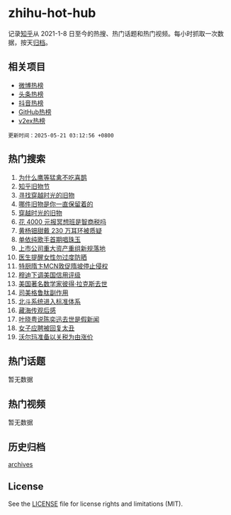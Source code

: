 # zhihu-hot-hub

记录[知乎](https://www.zhihu.com/)从 2021-1-8 日至今的热搜、热门话题和热门视频。每小时抓取一次数据，按天[归档](archives)。

## 相关项目

- [微博热榜](https://github.com/lonnyzhang423/weibo-hot-hub)
- [头条热榜](https://github.com/lonnyzhang423/toutiao-hot-hub)
- [抖音热榜](https://github.com/lonnyzhang423/douyin-hot-hub)
- [GitHub热榜](https://github.com/lonnyzhang423/github-hot-hub)
- [v2ex热榜](https://github.com/lonnyzhang423/v2ex-hot-hub)


`更新时间：2025-05-21 03:12:56 +0800`

## 热门搜索

1. [为什么鹰等猛禽不吃喜鹊](https://www.zhihu.com/search?q=%E4%B8%BA%E4%BB%80%E4%B9%88%E9%B9%B0%E7%AD%89%E7%8C%9B%E7%A6%BD%E4%B8%8D%E5%90%83%E5%96%9C%E9%B9%8A)
1. [知乎旧物节](https://www.zhihu.com/search?q=%E7%9F%A5%E4%B9%8E%E6%97%A7%E7%89%A9%E8%8A%82)
1. [寻找穿越时光的旧物](https://www.zhihu.com/search?q=%E5%AF%BB%E6%89%BE%E7%A9%BF%E8%B6%8A%E6%97%B6%E5%85%89%E7%9A%84%E6%97%A7%E7%89%A9)
1. [哪件旧物是你一直保留着的](https://www.zhihu.com/search?q=%E5%93%AA%E4%BB%B6%E6%97%A7%E7%89%A9%E6%98%AF%E4%BD%A0%E4%B8%80%E7%9B%B4%E4%BF%9D%E7%95%99%E7%9D%80%E7%9A%84)
1. [穿越时光的旧物](https://www.zhihu.com/search?q=%E7%A9%BF%E8%B6%8A%E6%97%B6%E5%85%89%E7%9A%84%E6%97%A7%E7%89%A9)
1. [花 4000 元报冥想班是智商税吗](https://www.zhihu.com/search?q=%E8%8A%B1%204000%20%E5%85%83%E6%8A%A5%E5%86%A5%E6%83%B3%E7%8F%AD%E6%98%AF%E6%99%BA%E5%95%86%E7%A8%8E%E5%90%97)
1. [黄杨钿甜戴 230 万耳环被质疑](https://www.zhihu.com/search?q=%E9%BB%84%E6%9D%A8%E9%92%BF%E7%94%9C%E6%88%B4%20230%20%E4%B8%87%E8%80%B3%E7%8E%AF%E8%A2%AB%E8%B4%A8%E7%96%91)
1. [单依纯歌手首期唱珠玉](https://www.zhihu.com/search?q=%E5%8D%95%E4%BE%9D%E7%BA%AF%E6%AD%8C%E6%89%8B%E9%A6%96%E6%9C%9F%E5%94%B1%E7%8F%A0%E7%8E%89)
1. [上市公司重大资产重组新规落地](https://www.zhihu.com/search?q=%E4%B8%8A%E5%B8%82%E5%85%AC%E5%8F%B8%E9%87%8D%E5%A4%A7%E8%B5%84%E4%BA%A7%E9%87%8D%E7%BB%84%E6%96%B0%E8%A7%84%E8%90%BD%E5%9C%B0)
1. [医生提醒女性勿过度防晒](https://www.zhihu.com/search?q=%E5%8C%BB%E7%94%9F%E6%8F%90%E9%86%92%E5%A5%B3%E6%80%A7%E5%8B%BF%E8%BF%87%E5%BA%A6%E9%98%B2%E6%99%92)
1. [特厨隋卞MCN敦促隋坡停止侵权](https://www.zhihu.com/search?q=%E7%89%B9%E5%8E%A8%E9%9A%8B%E5%8D%9EMCN%E6%95%A6%E4%BF%83%E9%9A%8B%E5%9D%A1%E5%81%9C%E6%AD%A2%E4%BE%B5%E6%9D%83)
1. [穆迪下调美国信用评级](https://www.zhihu.com/search?q=%E7%A9%86%E8%BF%AA%E4%B8%8B%E8%B0%83%E7%BE%8E%E5%9B%BD%E4%BF%A1%E7%94%A8%E8%AF%84%E7%BA%A7)
1. [美国著名数学家彼得·拉克斯去世](https://www.zhihu.com/search?q=%E7%BE%8E%E5%9B%BD%E8%91%97%E5%90%8D%E6%95%B0%E5%AD%A6%E5%AE%B6%E5%BD%BC%E5%BE%97%C2%B7%E6%8B%89%E5%85%8B%E6%96%AF%E5%8E%BB%E4%B8%96)
1. [司美格鲁肽副作用](https://www.zhihu.com/search?q=%E5%8F%B8%E7%BE%8E%E6%A0%BC%E9%B2%81%E8%82%BD%E5%89%AF%E4%BD%9C%E7%94%A8)
1. [北斗系统进入标准体系](https://www.zhihu.com/search?q=%E5%8C%97%E6%96%97%E7%B3%BB%E7%BB%9F%E8%BF%9B%E5%85%A5%E6%A0%87%E5%87%86%E4%BD%93%E7%B3%BB)
1. [藏海传观后感](https://www.zhihu.com/search?q=%E8%97%8F%E6%B5%B7%E4%BC%A0%E8%A7%82%E5%90%8E%E6%84%9F)
1. [叶晓粤说陈奕迅去世是假新闻](https://www.zhihu.com/search?q=%E5%8F%B6%E6%99%93%E7%B2%A4%E8%AF%B4%E9%99%88%E5%A5%95%E8%BF%85%E5%8E%BB%E4%B8%96%E6%98%AF%E5%81%87%E6%96%B0%E9%97%BB)
1. [女子应聘被回复太丑](https://www.zhihu.com/search?q=%E5%A5%B3%E5%AD%90%E5%BA%94%E8%81%98%E8%A2%AB%E5%9B%9E%E5%A4%8D%E5%A4%AA%E4%B8%91)
1. [沃尔玛准备以关税为由涨价](https://www.zhihu.com/search?q=%E6%B2%83%E5%B0%94%E7%8E%9B%E5%87%86%E5%A4%87%E4%BB%A5%E5%85%B3%E7%A8%8E%E4%B8%BA%E7%94%B1%E6%B6%A8%E4%BB%B7)

## 热门话题

暂无数据

## 热门视频

暂无数据

## 历史归档

[archives](archives)

## License

See the [LICENSE](LICENSE) file for license rights and limitations (MIT).
